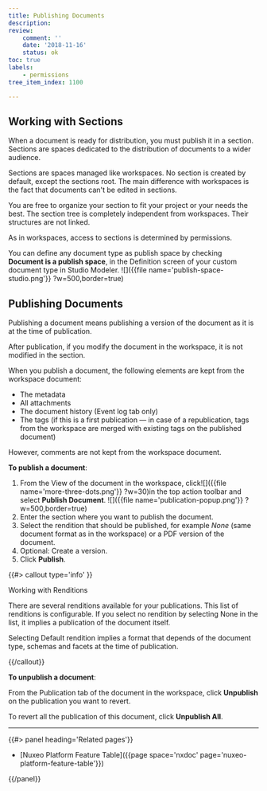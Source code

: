 ```yaml
---
title: Publishing Documents
description:
review:
    comment: ''
    date: '2018-11-16'
    status: ok
toc: true
labels:
    - permissions
tree_item_index: 1100

---
```

## Working with Sections

When a document is ready for distribution, you must publish it in a section. Sections are spaces dedicated to the distribution of documents to a wider audience.

Sections are spaces managed like workspaces. No section is created by default, except the sections root. The main difference with workspaces is the fact that documents can't be edited in sections.

You are free to organize your section to fit your project or your needs the best. The section tree is completely independent from workspaces. Their structures are not linked.

As in workspaces, access to sections is determined by permissions.

You can define any document type as publish space by checking **Document is a publish space**, in the Definition screen of your custom document type in Studio Modeler.
![]({{file name='publish-space-studio.png'}} ?w=500,border=true)

## Publishing Documents

Publishing a document means publishing a version of the document as it is at the time of publication.

After publication, if you modify the document in the workspace, it is not modified in the section.

When you publish a document, the following elements are kept from the workspace document:

- The metadata
- All attachments
- The document history (Event log tab only)
- The tags (if this is a first publication — in case of a republication, tags from the workspace are merged with existing tags on the published document)

However, comments are not kept from the workspace document.

**To publish a document**:
1. From the View of the document in the workspace, click![]({{file name='more-three-dots.png'}} ?w=30)in the top action toolbar and select **Publish Document**.
  ![]({{file name='publication-popup.png'}} ?w=500,border=true)
1. Enter the section where you want to publish the document.
1. Select the rendition that should be published, for example *None* (same document format as in the workspace) or a PDF version of the document.
1. Optional: Create a version.
1. Click **Publish**.

{{#> callout type='info' }}

Working with Renditions

There are several renditions available for your publications. This list of renditions is configurable. If you select no rendition by selecting None in the list, it implies a publication of the document itself.

Selecting Default rendition implies a format that depends of the document type, schemas and facets at the time of publication.

{{/callout}}

**To unpublish a document**:

From the Publication tab of the document in the workspace, click **Unpublish** on the publication you want to revert.

To revert all the publication of this document, click **Unpublish All**.

* * *

<div class="row" data-equalizer data-equalize-on="medium"><div class="column medium-6">{{#> panel heading='Related pages'}}

- [Nuxeo Platform Feature Table]({{page space='nxdoc' page='nuxeo-platform-feature-table'}})

{{/panel}}</div><div class="column medium-6">


</div></div>
